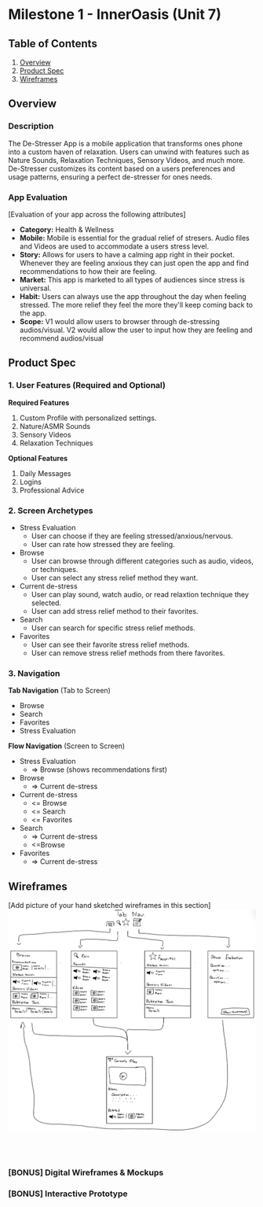 # Milestone 1 - InnerOasis (Unit 7)

## Table of Contents

1. [Overview](#Overview)
1. [Product Spec](#Product-Spec)
1. [Wireframes](#Wireframes)

## Overview

### Description

The De-Stresser App is a mobile application that transforms ones phone into a custom haven of relaxation. Users can unwind with features such as Nature Sounds, Relaxation Techniques, Sensory Videos, and much more. De-Stresser customizes its content based on a users preferences and usage patterns, ensuring a perfect de-stresser for ones needs.

### App Evaluation

[Evaluation of your app across the following attributes]
- **Category:** Health & Wellness
- **Mobile:** Mobile is essential for the gradual relief of stresers. Audio files and Videos are used to accommodate a users stress level. 
- **Story:** Allows for users to have a calming app right in their pocket. Whenever they are feeling anxious they can just open the app and find recommendations to how their are feeling.
- **Market:** This app is marketed to all types of audiences since stress is universal.
- **Habit:** Users can always use the app throughout the day when feeling stressed. The more relief they feel the more they'll keep coming back to the app.
- **Scope:** V1 would allow users to browser through de-stressing audios/visual. V2 would allow the user to input how they are feeling and recommend audios/visual

## Product Spec

### 1. User Features (Required and Optional)

**Required Features**

1. Custom Profile with personalized settings. 
2. Nature/ASMR Sounds
3. Sensory Videos 
4. Relaxation Techniques 

**Optional Features**

1. Daily Messages
2. Logins 
3. Professional Advice

### 2. Screen Archetypes

- Stress Evaluation
  - User can choose if they are feeling stressed/anxious/nervous.
  - User can rate how stressed they are feeling.
- Browse
  - User can browse through different categories such as audio, videos, or techniques. 
  - User can select any stress relief method they want.
- Current de-stress
  - User can play sound, watch audio, or read relaxtion technique they selected.
  - User can add stress relief method to their favorites.
- Search
  - User can search for specific stress relief methods.
- Favorites
  - User can see their favorite stress relief methods.
  - User can remove stress relief methods from there favorites.

### 3. Navigation

**Tab Navigation** (Tab to Screen)

* Browse
* Search
* Favorites
* Stress Evaluation

**Flow Navigation** (Screen to Screen)

- Stress Evaluation
  - => Browse (shows recommendations first)
- Browse
  - => Current de-stress
- Current de-stress
  - <= Browse
  - <= Search
  - <= Favorites
- Search
  - => Current de-stress
  - <=Browse
- Favorites
  - => Current de-stress


## Wireframes

[Add picture of your hand sketched wireframes in this section] <img src="/IMG_0114.jpg" width=600>

<br>

<br>

### [BONUS] Digital Wireframes & Mockups

### [BONUS] Interactive Prototype

<br>

